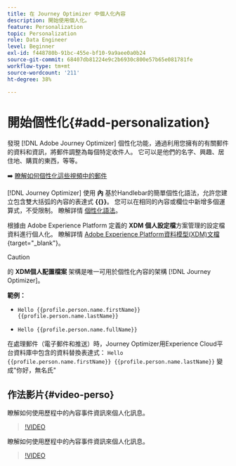 ```yaml
---
title: 在 Journey Optimizer 中個人化內容
description: 開始使用個人化。
feature: Personalization
topic: Personalization
role: Data Engineer
level: Beginner
exl-id: f448780b-91bc-455e-bf10-9a9aee0a0b24
source-git-commit: 68407db81224e9c2b6930c800e57b65e081781fe
workflow-type: tm+mt
source-wordcount: '211'
ht-degree: 38%

---
```


# 開始個性化{#add-personalization}

發現 [!DNL Adobe Journey Optimizer] 個性化功能，通過利用您擁有的有關郵件的資料和資訊，將郵件調整為每個特定收件人。 它可以是他們的名字、興趣、居住地、購買的東西，等等。

➡️ [瞭解如何個性化這些視頻中的郵件](#video-perso)

[!DNL Journey Optimizer] 使用 **內** 基於Handlebar的簡單個性化語法，允許您建立包含雙大括弧的內容的表達式 **{{}}**。 您可以在相同的內容或欄位中新增多個運算式，不受限制。 瞭解詳情 [個性化語法](personalization-syntax.md)。

根據由 Adobe Experience Platform 定義的 **XDM 個人設定檔**&#x200B;方案管理的設定檔資料進行個人化。 瞭解詳情 [Adobe Experience Platform資料模型(XDM)文檔](https://experienceleague.adobe.com/docs/experience-platform/xdm/home.html?lang=zh-Hant){target=&quot;_blank&quot;}。

>[!CAUTION]
>的 **XDM個人配置檔案** 架構是唯一可用於個性化內容的架構 [!DNL Journey Optimizer]。

**範例：**

* `Hello {{profile.person.name.firstName}} {{profile.person.name.lastName}}`

* `Hello {{profile.person.name.fullName}}`

在處理郵件（電子郵件和推送）時，Journey Optimizer用Experience Cloud平台資料庫中包含的資料替換表達式：  `Hello {{profile.person.name.firstName}} {{profile.person.name.lastName}}` 變成&quot;你好，無名氏&quot;

## 作法影片{#video-perso}

瞭解如何使用歷程中的內容事件資訊來個人化訊息。

>[!VIDEO](https://video.tv.adobe.com/v/334165?quality=12)

瞭解如何使用歷程中的內容事件資訊來個人化訊息。

>[!VIDEO](https://video.tv.adobe.com/v/334078?quality=12)

